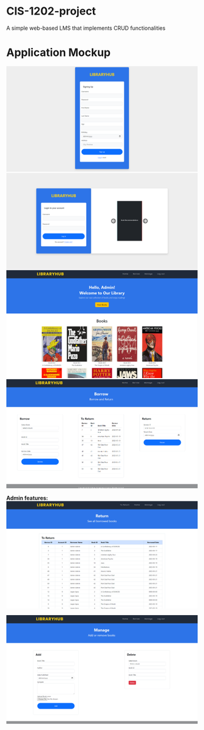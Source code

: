 # CIS-1202-project
A simple web-based LMS that implements CRUD functionalities

# Application Mockup
<img src="./images/wireframes/SignupPage.png">
<img src="./images/wireframes/LoginPage.png">
<img src="./images/wireframes/dashboard.png">
<img src="./images/wireframes/Borrowpage.png">

**Admin features:**
<img src="./images/wireframes/toreturnpage.png">

<img src="./images/wireframes/ManageBooks.png">



